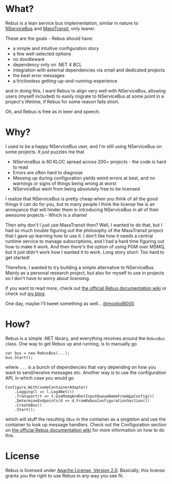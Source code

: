What?
====

Rebus is a lean service bus implementation, similar in nature to [NServiceBus][3] and [MassTransit][4], only leaner.

These are the goals - Rebus should have:

* a simple and intuitive configuration story
* a few well-selected options
* no doodleware
* dependency only on .NET 4 BCL
* integration with external dependencies via small and dedicated projects
* the best error messages
* a frictionless getting-up-and-running-experience

and in doing this, I want Rebus to align very well with NServiceBus, allowing users (myself included) to easily migrate to NServiceBus at some point in a project's lifetime, if Rebus for some reason falls short.

Oh, and Rebus is free as in beer and speech.

Why?
====

I used to be a happy NServiceBus user, and I'm still using NServiceBus on some projects. It just puzzles me that 

* NServiceBus is 60 KLOC spread across 200+ projects - the code is hard to read
* Errors are often hard to diagnose
* Messing up during configuration yields weird errors at best, and no warnings or signs of things being wrong at worst
* NServiceBus went from being absolutely free to be licensed

I realize that NServiceBus is pretty cheap when you think of all the good things it can do for you, but to many people I think the license fee is an annoyance that will hinder them in introducing NServiceBus in all of their awesome projects - Which is a shame!

Then why don't I just use MassTransit then? Well, I wanted to do that, but I had so much trouble figuring out the philosophy of the MassTransit project that I gave up learning how to use it. I don't like how it needs a central runtime service to manage subscriptions, and I had a hard time figuring out how to make it work. And then there's the option of using PGM over MSMQ, but it just didn't work how I wanted it to work. Long story short: Too hard to get started!

Therefore, I wanted to try building a simple alternative to NServiceBus. Mainly as a personal research project, but also for myself to use in projects so I don't have to worry about licensing.

If you want to read more, check out [the official Rebus documentation wiki][5] or check out [my blog][6].

One day, maybe I'll tweet something as well... [@mookid8000][2]

How?
====

Rebus is a simple .NET library, and everything revolves around the `RebusBus` class. One way to get Rebus up and running, is to manually go

	var bus = new RebusBus(...);
	bus.Start();

where `...` is a bunch of dependencies that vary depending on how you want to send/receive messages etc. Another way is to use the configuration API, in which case you would go

	Configure.With(someContainerAdapter)
		.Logging(l => l.Log4Net())
		.Transport(t => t.UseMsmqAndGetInputQueueNameFromAppConfig())
		.DetermineEndpoints(d => d.FromRebusConfigurationSection())
		.CreateBus()
		.Start();

which will stuff the resulting `IBus` in the container as a singleton and use the container to look up message handlers. Check out the Configuration section on [the official Rebus documentation wiki][5] for more information on how to do this.

License
====

Rebus is licensed under [Apache License, Version 2.0][1]. Basically, this license grants you the right to use Rebus in any way you see fit.

[1]: http://www.apache.org/licenses/LICENSE-2.0.html
[2]: http://twitter.com/#!/mookid8000
[3]: http://nservicebus.com/
[4]: http://masstransit-project.com/
[5]: https://github.com/mookid8000/Rebus/wiki
[6]: http://mookid.dk/oncode/rebus